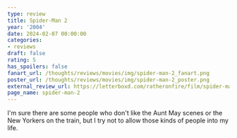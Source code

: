 ```yaml
---
type: review
title: Spider-Man 2
year: '2004'
date: 2024-02-07 00:00:00
categories:
- reviews
draft: false
rating: 5
has_spoilers: false
fanart_url: /thoughts/reviews/movies/img/spider-man-2_fanart.png
poster_url: /thoughts/reviews/movies/img/spider-man-2_poster.png
external_review_url: https://letterboxd.com/ratheronfire/film/spider-man-2/
page_name: spider-man-2
---
```


I'm sure there are some people who don't like the Aunt May scenes or the New Yorkers on the train, but I try not to allow those kinds of people into my life.

